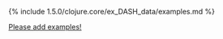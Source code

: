{% include 1.5.0/clojure.core/ex_DASH_data/examples.md %}

[Please add examples!](https://github.com/arrdem/grimoire/edit/master/_includes/1.6.0/clojure.core/ex_DASH_data/examples.md)
